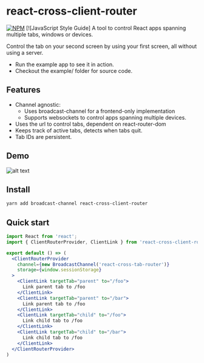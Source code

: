 # react-cross-client-router

[![NPM](https://img.shields.io/npm/v/react-cross-client-router.svg)](https://www.npmjs.com/package/react-cross-client-router) [![JavaScript Style Guide]
A tool to control React apps spanning multiple tabs, windows or devices.

Control the tab on your second screen by using your first screen, all without using a server.

- Run the example app to see it in action.
- Checkout the example/ folder for source code.

## Features

- Channel agnostic:
  - Uses broadcast-channel for a frontend-only implementation
  - Supports websockets to control apps spanning multiple devices.
- Uses the url to control tabs, dependent on react-router-dom
- Keeps track of active tabs, detects when tabs quit.
- Tab IDs are persistent.

## Demo

![alt text](demo/screencast.gif "React cross client router example screencast")

## Install

```bash
yarn add broadcast-channel react-cross-client-router
```

## Quick start

```jsx
import React from 'react';
import { ClientRouterProvider, ClientLink } from 'react-cross-client-router'

export default () => (
  <ClientRouterProvider
    channel={new BroadcastChannel('react-cross-tab-router')}
    storage={window.sessionStorage}
  >
    <ClientLink targetTab="parent" to="/foo">
      Link parent tab to /foo
    </ClientLink>
    <ClientLink targetTab="parent" to="/bar">
      Link parent tab to /foo
    </ClientLink>
    <ClientLink targetTab="child" to="/foo">
      Link child tab to /foo
    </ClientLink>
    <ClientLink targetTab="child" to="/bar">
      Link child tab to /foo
    </ClientLink>
  </ClientRouterProvider>
)
```
